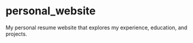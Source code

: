 # personal_website
My personal resume website that explores my experience, education, and projects. 
